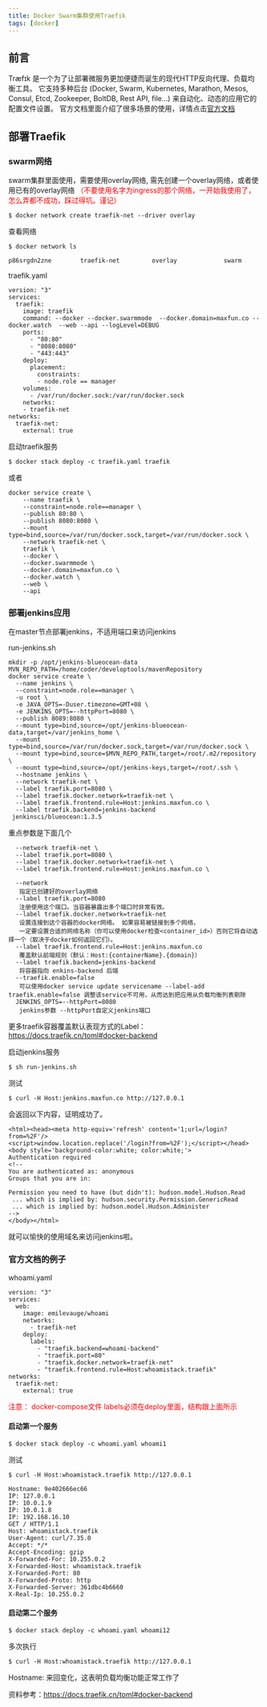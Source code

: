 ```yaml
---
title: Docker Swarm集群使用Traefik
tags: [docker]
---
```


## 前言
Træfɪk 是一个为了让部署微服务更加便捷而诞生的现代HTTP反向代理、负载均衡工具。 它支持多种后台 (Docker, Swarm, Kubernetes, Marathon, Mesos, Consul, Etcd, Zookeeper, BoltDB, Rest API, file…) 来自动化、动态的应用它的配置文件设置。
官方文档里面介绍了很多场景的使用，详情点击<a href='https://docs.traefik.cn/'>官方文档</a>

## 部署Traefik
### swarm网络

swarm集群里面使用，需要使用overlay网络, 需先创建一个overlay网络，或者使用已有的overlay网络
<font color='red'>（不要使用名字为ingress的那个网络，一开始我使用了，怎么弄都不成功，踩过得坑。谨记）</font>

```
$ docker network create traefik-net --driver overlay

```
查看网络
```
$ docker network ls

p86srgdn2zne        traefik-net         overlay             swarm
```

traefik.yaml
```
version: "3"
services:
  traefik:
    image: traefik
    command: --docker --docker.swarmmode  --docker.domain=maxfun.co --docker.watch  --web --api --logLevel=DEBUG
    ports:
      - "80:80"
      - "8080:8080"
      - "443:443"
    deploy:
      placement:
        constraints:
        - node.role == manager 
    volumes:
      - /var/run/docker.sock:/var/run/docker.sock
    networks:
    - traefik-net
networks:
  traefik-net:
    external: true
```

启动traefik服务
```
$ docker stack deploy -c traefik.yaml traefik
```
或者

```
docker service create \
    --name traefik \
    --constraint=node.role==manager \
    --publish 80:80 \
    --publish 8080:8080 \
    --mount type=bind,source=/var/run/docker.sock,target=/var/run/docker.sock \
    --network traefik-net \
    traefik \
    --docker \
    --docker.swarmmode \
    --docker.domain=maxfun.co \
    --docker.watch \
    --web \
    --api
```


###  部署jenkins应用
在master节点部署jenkins，不适用端口来访问jenkins

run-jenkins.sh
```
mkdir -p /opt/jenkins-blueocean-data
MVN_REPO_PATH=/home/coder/developtools/mavenRepository
docker service create \
  --name jenkins \
  --constraint=node.role==manager \
  -u root \
  -e JAVA_OPTS=-Duser.timezone=GMT+08 \
  -e JENKINS_OPTS=--httpPort=8080 \
  --publish 8089:8080 \
  --mount type=bind,source=/opt/jenkins-blueocean-data,target=/var/jenkins_home \
  --mount type=bind,source=/var/run/docker.sock,target=/var/run/docker.sock \
  --mount type=bind,source=$MVN_REPO_PATH,target=/root/.m2/repository \
  --mount type=bind,source=/opt/jenkins-keys,target=/root/.ssh \
  --hostname jenkins \
  --network traefik-net \
  --label traefik.port=8080 \
  --label traefik.docker.network=traefik-net \
  --label traefik.frontend.rule=Host:jenkins.maxfun.co \
  --label traefik.backend=jenkins-backend
 jenkinsci/blueocean:1.3.5
```

重点参数是下面几个
```
  --network traefik-net \
  --label traefik.port=8080 \
  --label traefik.docker.network=traefik-net \
  --label traefik.frontend.rule=Host:jenkins.maxfun.co \
  
  --network 
   指定已创建好的overlay网络
  --label traefik.port=8080
   注册使用这个端口。当容器暴露出多个端口时非常有效。
  --label traefik.docker.network=traefik-net 
   设置连接到这个容器的docker网络。 如果容易被链接到多个网络，
   一定要设置合适的网络名称（你可以使用docker检查<container_id>）否则它将自动选择一个（取决于docker如何返回它们）。
  --label traefik.frontend.rule=Host:jenkins.maxfun.co 
   覆盖默认前端规则（默认：Host:{containerName}.{domain}）
  --label traefik.backend=jenkins-backend
   将容器指向 enkins-backend 后端
  --traefik.enable=false
   可以使用docker service update servicename --label-add traefik.enable=false 调整该service不可用，从而达到把应用从负载均衡列表剔除
  JENKINS_OPTS=--httpPort=8080
   jenkins参数 --httpPort自定义jenkins端口 
```

更多traefik容器覆盖默认表现方式的Label：https://docs.traefik.cn/toml#docker-backend

启动jenkins服务
```
$ sh run-jenkins.sh
```

测试
```
$ curl -H Host:jenkins.maxfun.co http://127.0.0.1
```
会返回以下内容，证明成功了。
```
<html><head><meta http-equiv='refresh' content='1;url=/login?from=%2F'/>
<script>window.location.replace('/login?from=%2F');</script></head>
<body style='background-color:white; color:white;'>
Authentication required
<!--
You are authenticated as: anonymous
Groups that you are in:
  
Permission you need to have (but didn't): hudson.model.Hudson.Read
 ... which is implied by: hudson.security.Permission.GenericRead
 ... which is implied by: hudson.model.Hudson.Administer
-->
</body></html>
```
就可以愉快的使用域名来访问jenkins啦。

### 官方文档的例子

whoami.yaml
```
version: "3"
services:
  web:
    image: emilevauge/whoami
    networks: 
      - traefik-net
    deploy:
      labels:
        - "traefik.backend=whoami-backend"
        - "traefik.port=80"
        - "traefik.docker.network=traefik-net"
        - "traefik.frontend.rule=Host:whoamistack.traefik"
networks:
  traefik-net:
    external: true
```
<font color='red'>注意： docker-compose文件 labels必须在deploy里面，结构跟上面所示</font>


#### 启动第一个服务
```
$ docker stack deploy -c whoami.yaml whoami1
```

测试
```
$ curl -H Host:whoamistack.traefik http://127.0.0.1
```

```
Hostname: 9e402666ec66
IP: 127.0.0.1
IP: 10.0.1.9
IP: 10.0.1.8
IP: 192.168.16.10
GET / HTTP/1.1
Host: whoamistack.traefik
User-Agent: curl/7.35.0
Accept: */*
Accept-Encoding: gzip
X-Forwarded-For: 10.255.0.2
X-Forwarded-Host: whoamistack.traefik
X-Forwarded-Port: 80
X-Forwarded-Proto: http
X-Forwarded-Server: 361dbc4b6660
X-Real-Ip: 10.255.0.2
```
#### 启动第二个服务
```
$ docker stack deploy -c whoami.yaml whoami12
```

多次执行
```
$ curl -H Host:whoamistack.traefik http://127.0.0.1
```
Hostname: 来回变化，这表明负载均衡功能正常工作了


资料参考：https://docs.traefik.cn/toml#docker-backend
